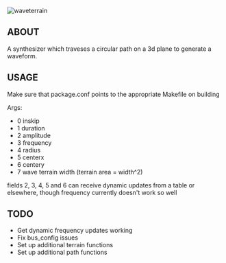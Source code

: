 ![waveterrain](https://user-images.githubusercontent.com/69212477/146979019-3cb75fd7-74c2-4b27-ac05-e9f1f727ca4d.png)

## ABOUT
A synthesizer which traveses a circular path on a 3d plane to generate a waveform.

## USAGE
Make sure that package.conf points to the appropriate Makefile on building

Args:
- 0 inskip
- 1 duration
- 2 amplitude
- 3 frequency
- 4 radius
- 5 centerx
- 6 centery
- 7 wave terrain width (terrain area = width^2)

fields 2, 3, 4, 5 and 6 can receive dynamic updates from a table or elsewhere, though frequency currently doesn't work so well

## TODO
- Get dynamic frequency updates working
- Fix bus_config issues
- Set up additional terrain functions
- Set up additional path functions
